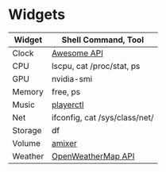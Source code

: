 # Widgets

Widget | Shell Command, Tool
--- | ---
Clock | [Awesome API](https://awesomewm.org/doc/api/classes/wibox.widget.textclock.html#)
CPU | lscpu, cat /proc/stat, ps
GPU | nvidia-smi
Memory | free, ps
Music | [playerctl](https://github.com/altdesktop/playerctl)
Net | ifconfig, cat /sys/class/net/
Storage | df
Volume | [amixer](https://wiki.archlinux.org/index.php/Advanced_Linux_Sound_Architecture)
Weather | [OpenWeatherMap API](https://openweathermap.org/)